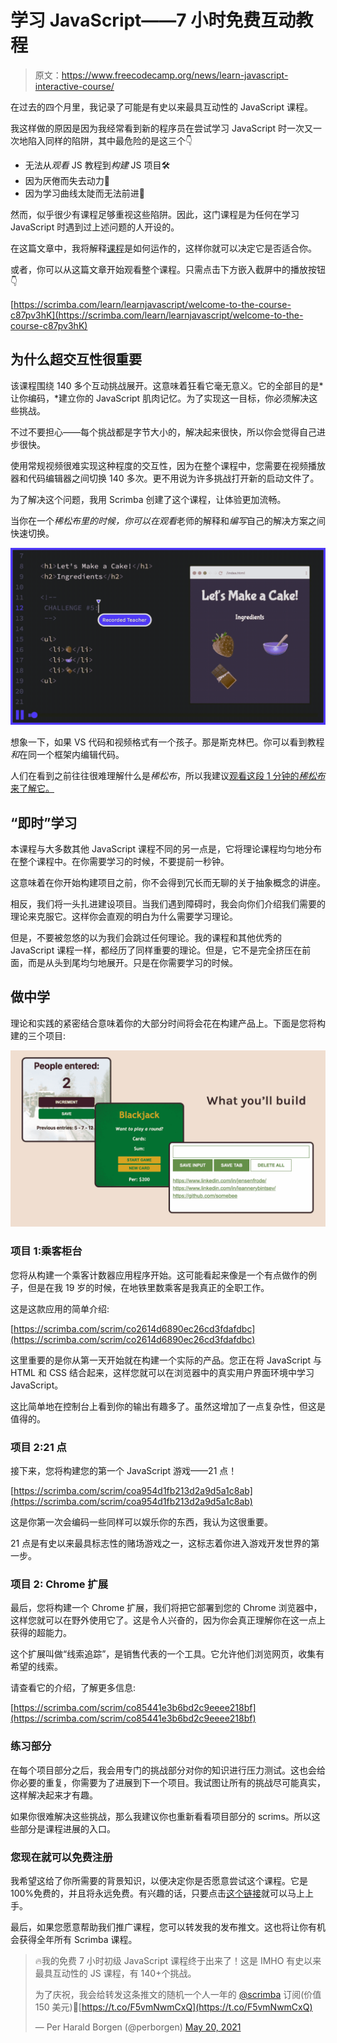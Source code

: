 # 学习 JavaScript——7 小时免费互动教程

> 原文：<https://www.freecodecamp.org/news/learn-javascript-interactive-course/>

在过去的四个月里，我记录了可能是有史以来最具互动性的 JavaScript 课程。

我这样做的原因是因为我经常看到新的程序员在尝试学习 JavaScript 时一次又一次地陷入同样的陷阱，其中最危险的是这三个👇

*   无法从*观看* JS 教程到*构建* JS 项目🛠
*   因为厌倦而失去动力🥱
*   因为学习曲线太陡而无法前进🧗

然而，似乎很少有课程足够重视这些陷阱。因此，这门课程是为任何在学习 JavaScript 时遇到过上述问题的人开设的。

在这篇文章中，我将解释[课程](https://scrimba.com/learn/learnjavascript?utm_source=freecodecamp.org&utm_medium=referral&utm_campaign=learn_javascript_fcc_article)是如何运作的，这样你就可以决定它是否适合你。

或者，你可以从这篇文章开始观看整个课程。只需点击下方嵌入截屏中的播放按钮👇

[https://scrimba.com/learn/learnjavascript/welcome-to-the-course-c87pv3hK](https://scrimba.com/learn/learnjavascript/welcome-to-the-course-c87pv3hK)

## 为什么超交互性很重要

该课程围绕 140 多个互动挑战展开。这意味着狂看它毫无意义。它的全部目的是*让你编码，*建立你的 JavaScript 肌肉记忆。为了实现这一目标，你必须解决这些挑战。

不过不要担心——每个挑战都是字节大小的，解决起来很快，所以你会觉得自己进步很快。

使用常规视频很难实现这种程度的交互性，因为在整个课程中，您需要在视频播放器和代码编辑器之间切换 140 多次。更不用说为许多挑战打开新的启动文件了。

为了解决这个问题，我用 Scrimba 创建了这个课程，让体验更加流畅。

当你在一个*稀松布里的时候，*你可以在*观看*老师的解释和*编写*自己的解决方案之间快速切换。

![ezgif.com-gif-maker](img/3a840032f10f6925b9e0e0254ed9dba3.png)

想象一下，如果 VS 代码和视频格式有一个孩子。那是斯克林巴。你可以看到教程*和*在同一个框架内编辑代码。

人们在看到之前往往很难理解什么是*稀松布*，所以我建议[观看这段 1 分钟的*稀松布*来了解它。](https://scrimba.com/scrim/c8gp4WfE)

## “即时”学习

本课程与大多数其他 JavaScript 课程不同的另一点是，它将理论课程均匀地分布在整个课程中。在你需要学习的时候，不要提前一秒钟。

这意味着在你开始构建项目之前，你不会得到冗长而无聊的关于抽象概念的讲座。

相反，我们将一头扎进建设项目。当我们遇到障碍时，我会向你们介绍我们需要的理论来克服它。这样你会直观的明白为什么需要学习理论。

但是，不要被忽悠的以为我们会跳过任何理论。我的课程和其他优秀的 JavaScript 课程一样，都经历了同样重要的理论。但是，它不是完全挤压在前面，而是从头到尾均匀地展开。只是在你需要学习的时候。

## 做中学

理论和实践的紧密结合意味着你的大部分时间将会花在构建产品上。下面是您将构建的三个项目:

![Screenshot-2021-05-14-at-10.08.57](img/7d036967f75ac703b8918c5c1215e21c.png)

### 项目 1:乘客柜台

您将从构建一个乘客计数器应用程序开始。这可能看起来像是一个有点做作的例子，但是在我 19 岁的时候，在地铁里数乘客是我真正的全职工作。

这是这款应用的简单介绍:

[https://scrimba.com/scrim/co2614d6890ec26cd3fdafdbc](https://scrimba.com/scrim/co2614d6890ec26cd3fdafdbc)

这里重要的是你从第一天开始就在构建一个实际的产品。您正在将 JavaScript 与 HTML 和 CSS 结合起来，这样您就可以在浏览器中的真实用户界面环境中学习 JavaScript。

这比简单地在控制台上看到你的输出有趣多了。虽然这增加了一点复杂性，但这是值得的。

### 项目 2:21 点

接下来，您将构建您的第一个 JavaScript 游戏——21 点！

[https://scrimba.com/scrim/coa954d1fb213d2a9d5a1c8ab](https://scrimba.com/scrim/coa954d1fb213d2a9d5a1c8ab)

这是你第一次会编码一些同样可以娱乐你的东西，我认为这很重要。

21 点是有史以来最具标志性的赌场游戏之一，这标志着你进入游戏开发世界的第一步。

### 项目 2: Chrome 扩展

最后，您将构建一个 Chrome 扩展，我们将把它部署到您的 Chrome 浏览器中，这样您就可以在野外使用它了。这是令人兴奋的，因为你会真正理解你在这一点上获得的超能力。

这个扩展叫做“线索追踪”，是销售代表的一个工具。它允许他们浏览网页，收集有希望的线索。

请查看它的介绍，了解更多信息:

[https://scrimba.com/scrim/co85441e3b6bd2c9eeee218bf](https://scrimba.com/scrim/co85441e3b6bd2c9eeee218bf)

### 练习部分

在每个项目部分之后，我会用专门的挑战部分对你的知识进行压力测试。这也会给你必要的重复，你需要为了进展到下一个项目。我试图让所有的挑战尽可能真实，这样解决起来才有趣。

如果你很难解决这些挑战，那么我建议你也重新看看项目部分的 scrims。所以这些部分是课程进展的入口。

### 您现在就可以免费注册

我希望这给了你所需要的背景知识，以便决定你是否愿意尝试这个课程。它是 100%免费的，并且将永远免费。有兴趣的话，只要点击[这个链接](https://scrimba.com/learn/learnjavascript?utm_source=freecodecamp.org&utm_medium=referral&utm_campaign=learn_javascript_fcc_article)就可以马上上手。

最后，如果您愿意帮助我们推广课程，您可以转发我的发布推文。这也将让你有机会获得全年所有 Scrimba 课程。

> 🔥我的免费 7 小时初级 JavaScript 课程终于出来了！这是 IMHO 有史以来最具互动性的 JS 课程，有 140+个挑战。
> 
> 为了庆祝，我会给转发这条推文的随机一个人一年的 [@scrimba](https://twitter.com/scrimba?ref_src=twsrc%5Etfw) 订阅(价值 150 美元)🎁[https://t.co/F5vmNwmCxQ](https://t.co/F5vmNwmCxQ)
> 
> — Per Harald Borgen (@perborgen) [May 20, 2021](https://twitter.com/perborgen/status/1395359456335106048?ref_src=twsrc%5Etfw)